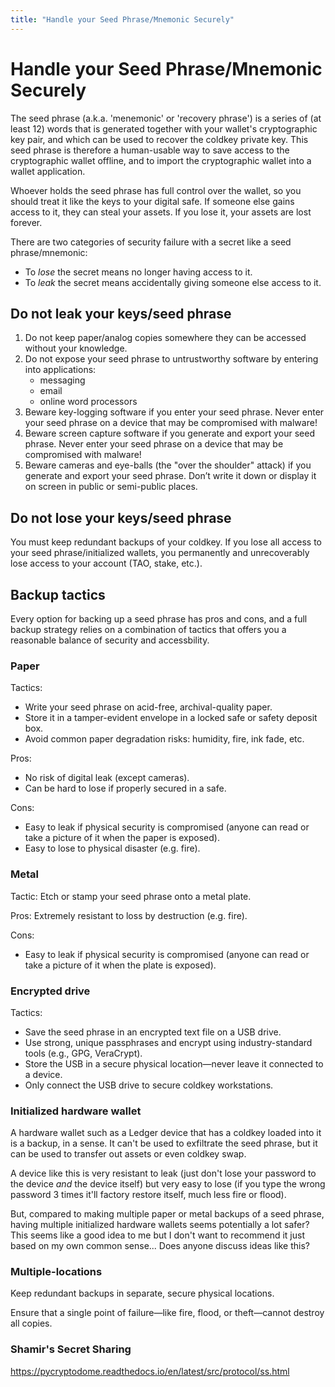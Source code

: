 ```yaml
---
title: "Handle your Seed Phrase/Mnemonic Securely"
---
```


# Handle your Seed Phrase/Mnemonic Securely

The seed phrase (a.k.a. 'menemonic' or 'recovery phrase') is a series of (at least 12) words that is generated together with your wallet's cryptographic key pair, and which can be used to recover the coldkey private key. This seed phrase is therefore a human-usable way to save access to the cryptographic wallet offline, and to import the cryptographic wallet into a wallet application.

Whoever holds the seed phrase has full control over the wallet, so you should treat it like the keys to your digital safe. If someone else gains access to it, they can steal your assets. If you lose it, your assets are lost forever.

There are two categories of security failure with a secret like a seed phrase/mnemonic:

- To *lose* the secret means no longer having access to it. 
- To *leak* the secret means accidentally giving someone else access to it.

## Do not leak your keys/seed phrase

1. Do not keep paper/analog copies somewhere they can be accessed without your knowledge.
1. Do not expose your seed phrase to untrustworthy software by entering into applications:
	- messaging
	- email
	- online word processors
1. Beware key-logging software if you enter your seed phrase. Never enter your seed phrase on a device that may be compromised with malware!
1. Beware screen capture software if you generate and export your seed phrase. Never enter your seed phrase on a device that may be compromised with malware!
1. Beware cameras and eye-balls (the "over the shoulder" attack) if you generate and export your seed phrase. Don’t write it down or display it on screen in public or semi-public places.

## Do not lose your keys/seed phrase

You must keep redundant backups of your coldkey. If you lose all access to your seed phrase/initialized wallets, you permanently and unrecoverably lose access to your account (TAO, stake, etc.). 

## Backup tactics

Every option for backing up a seed phrase has pros and cons, and a full backup strategy relies on a combination of tactics that offers you a reasonable balance of security and accessbility.

### Paper

Tactics:

- Write your seed phrase on acid-free, archival-quality paper.
- Store it in a tamper-evident envelope in a locked safe or safety deposit box.
- Avoid common paper degradation risks: humidity, fire, ink fade, etc.

Pros:

- No risk of digital leak (except cameras).
- Can be hard to lose if properly secured in a safe.

Cons:
- Easy to leak if physical security is compromised (anyone can read or take a picture of it when the paper is exposed).
- Easy to lose to physical disaster (e.g. fire).

### Metal

Tactic: Etch or stamp your seed phrase onto a metal plate.

Pros:
Extremely resistant to loss by destruction (e.g. fire).

Cons:
- Easy to leak if physical security is compromised (anyone can read or take a picture of it when the plate is exposed).

### Encrypted drive

Tactics:
- Save the seed phrase in an encrypted text file on a USB drive.
- Use strong, unique passphrases and encrypt using industry-standard tools (e.g., GPG, VeraCrypt).
- Store the USB in a secure physical location—never leave it connected to a device.
- Only connect the USB drive to secure coldkey workstations.

### Initialized hardware wallet

A hardware wallet such as a Ledger device that has a coldkey loaded into it is a backup, in a sense. It can't be used to exfiltrate the seed phrase, but it can be used to transfer out assets or even coldkey swap.

A device like this is very resistant to leak (just don't lose your password to the device *and* the device itself) but very easy to lose (if you type the wrong password 3 times it'll factory restore itself, much less fire or flood).

But, compared to making multiple paper or metal backups of a seed phrase, having multiple initialized hardware wallets seems potentially a lot safer? This seems like a good idea to me but I don't want to recommend it just based on my own common sense... Does anyone discuss ideas like this?

### Multiple-locations

Keep redundant backups in separate, secure physical locations.

Ensure that a single point of failure—like fire, flood, or theft—cannot destroy all copies.

### Shamir's Secret Sharing

https://pycryptodome.readthedocs.io/en/latest/src/protocol/ss.html